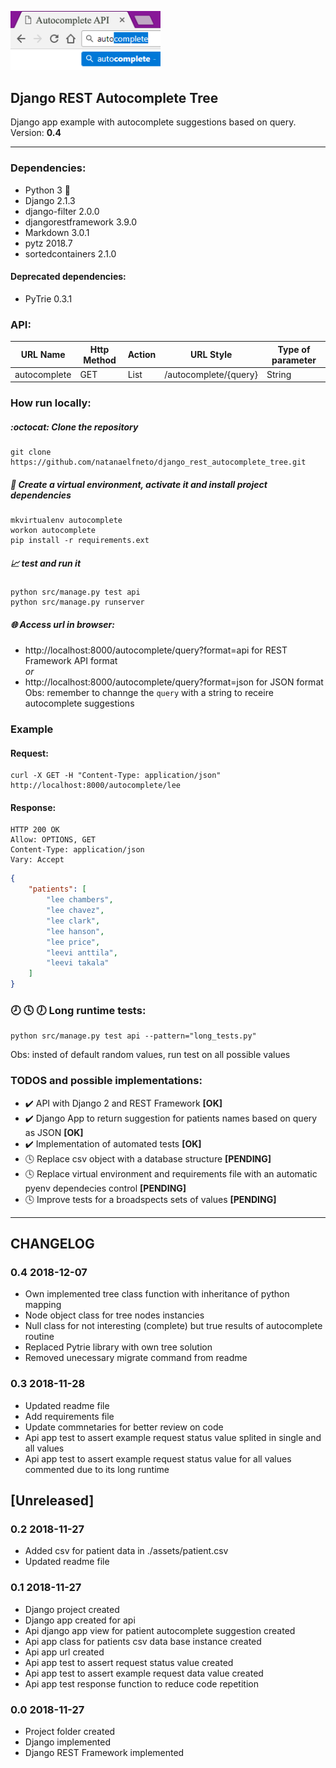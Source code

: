 <p>
  <a href="#">
    <img 
      alt="autocomplete" 
      src="https://raw.githubusercontent.com/natanaelfneto/django_rest_autocomplete_tree/master/assets/autocomplete-img.png"
      width="240"/>
  </a>
</p>

## Django REST Autocomplete Tree
Django app example with autocomplete suggestions based on query.\
Version: **0.4**
***

### Dependencies:
- Python 3 :snake:
- Django 2.1.3
- django-filter 2.0.0
- djangorestframework 3.9.0
- Markdown 3.0.1
- pytz 2018.7
- sortedcontainers 2.1.0

#### Deprecated dependencies:
- PyTrie 0.3.1

### API:

| URL Name      | Http Method   | Action    | URL Style             | Type of parameter |
| ---           | ---           | ---       | ---                   | ---               |
| autocomplete  | GET           | List      | /autocomplete/{query} | String            |

### How run locally:
##### :octocat: Clone the repository
```shell
git clone https://github.com/natanaelfneto/django_rest_autocomplete_tree.git
```
##### :space_invader: Create a virtual environment, activate it and install project dependencies
```shell
mkvirtualenv autocomplete
workon autocomplete
pip install -r requirements.ext
```
##### :chart_with_upwards_trend: test and run it
```shell
python src/manage.py test api
python src/manage.py runserver
```
##### :globe_with_meridians: Access url in browser:
- http://localhost:8000/autocomplete/query?format=api for REST Framework API format\
_or_
- http://localhost:8000/autocomplete/query?format=json for JSON format\
Obs: remember to channge the `query` with a string to receire autocomplete suggestions

### Example

#### Request:
```Shell
curl -X GET -H "Content-Type: application/json" http://localhost:8000/autocomplete/lee
```

#### Response:
```ShellSession
HTTP 200 OK
Allow: OPTIONS, GET
Content-Type: application/json
Vary: Accept
```
```json
{
    "patients": [
        "lee chambers",
        "lee chavez",
        "lee clark",
        "lee hanson",
        "lee price",
        "leevi anttila",
        "leevi takala"
    ]
}
```

### :clock8: :clock4: :clock7: Long runtime tests:
```shell
python src/manage.py test api --pattern="long_tests.py"
```
Obs: insted of default random values, run test on all possible values

### TODOS and possible implementations:
- :heavy_check_mark: API with Django 2 and REST Framework **[OK]**
- :heavy_check_mark: Django App to return suggestion for patients names based on query as JSON **[OK]**
- :heavy_check_mark: Implementation of automated tests **[OK]**
- :clock4: Replace csv object with a database structure **[PENDING]**
- :clock4: Replace virtual environment and requirements file with an automatic pyenv dependecies control **[PENDING]**
- :clock4: Improve tests for a broadspects sets of values **[PENDING]**

---
## CHANGELOG

### 0.4 2018-12-07
- Own implemented tree class function with inheritance of python mapping
- Node object class for tree nodes instancies
- Null class for not interesting (complete) but true results of autocomplete routine
- Replaced Pytrie library with own tree solution
- Removed unecessary migrate command from readme

### 0.3 2018-11-28
- Updated readme file
- Add requirements file
- Update commnetaries for better review on code
- Api app test to assert example request status value splited in single and all values
- Api app test to assert example request status value for all values commented due to its long runtime

## [Unreleased]

### 0.2 2018-11-27
- Added csv for patient data in ./assets/patient.csv
- Updated readme file

### 0.1 2018-11-27
- Django project created
- Django app created for api
- Api django app view for patient autocomplete suggestion created
- Api app class for patients csv data base instance created
- Api app url created
- Api app test to assert request status value created
- Api app test to assert example request data value created
- Api app test response function to reduce code repetition

### 0.0 2018-11-27
- Project folder created
- Django implemented
- Django REST Framework implemented
